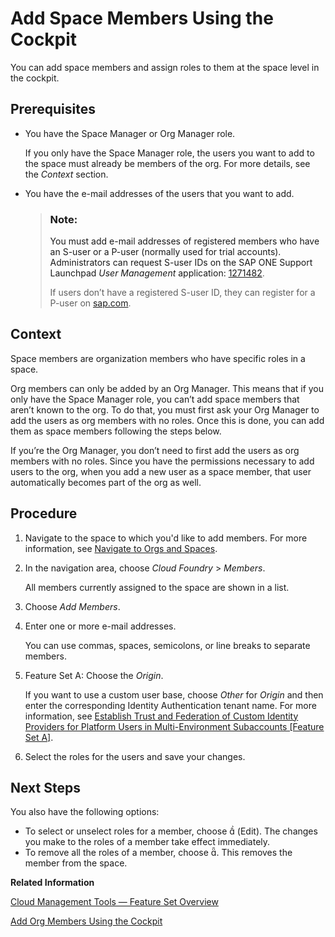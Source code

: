 <!-- loio81d0b4dcfbc84016b6b3c1465d4272f4 -->

<link rel="stylesheet" type="text/css" href="../css/sap-icons.css"/>

# Add Space Members Using the Cockpit

You can add space members and assign roles to them at the space level in the cockpit.



<a name="loio81d0b4dcfbc84016b6b3c1465d4272f4__prereq_ryf_qsj_nbb"/>

## Prerequisites

-   You have the Space Manager or Org Manager role.

    If you only have the Space Manager role, the users you want to add to the space must already be members of the org. For more details, see the *Context* section.

-   You have the e-mail addresses of the users that you want to add.

    > ### Note:  
    > You must add e-mail addresses of registered members who have an S-user or a P-user \(normally used for trial accounts\). Administrators can request S-user IDs on the SAP ONE Support Launchpad *User Management* application: [1271482](https://launchpad.support.sap.com/#/notes/1271482).
    > 
    > If users don’t have a registered S-user ID, they can register for a P-user on [sap.com](https://www.sap.com/).




<a name="loio81d0b4dcfbc84016b6b3c1465d4272f4__context_rqw_csz_kjb"/>

## Context

Space members are organization members who have specific roles in a space.

Org members can only be added by an Org Manager. This means that if you only have the Space Manager role, you can’t add space members that aren’t known to the org. To do that, you must first ask your Org Manager to add the users as org members with no roles. Once this is done, you can add them as space members following the steps below.

If you’re the Org Manager, you don’t need to first add the users as org members with no roles. Since you have the permissions necessary to add users to the org, when you add a new user as a space member, that user automatically becomes part of the org as well.



<a name="loio81d0b4dcfbc84016b6b3c1465d4272f4__steps_jrg_wt4_zl"/>

## Procedure

1.  Navigate to the space to which you'd like to add members. For more information, see [Navigate to Orgs and Spaces](navigate-to-orgs-and-spaces-5bf8735.md).

2.  In the navigation area, choose *Cloud Foundry* \> *Members*.

    All members currently assigned to the space are shown in a list.

3.  Choose *Add Members*.

4.  Enter one or more e-mail addresses.

    You can use commas, spaces, semicolons, or line breaks to separate members.

5.  Feature Set A: Choose the *Origin*.

    If you want to use a custom user base, choose *Other* for *Origin* and then enter the corresponding Identity Authentication tenant name. For more information, see [Establish Trust and Federation of Custom Identity Providers for Platform Users in Multi-Environment Subaccounts \[Feature Set A\]](Establish_Trust_and_Federation_of_Custom_Identity_Providers_8600afb.md).

6.  Select the roles for the users and save your changes.




<a name="loio81d0b4dcfbc84016b6b3c1465d4272f4__postreq_flp_dtj_nbb"/>

## Next Steps

You also have the following options:

-   To select or unselect roles for a member, choose <span class="SAP-icons"></span> \(Edit\). The changes you make to the roles of a member take effect immediately.
-   To remove all the roles of a member, choose <span class="SAP-icons"></span>. This removes the member from the space.

**Related Information**  


[Cloud Management Tools — Feature Set Overview](../10-concepts/cloud-management-tools-feature-set-overview-caf4e4e.md "Cloud management tools represent the group of technologies designed for managing SAP BTP.")

[Add Org Members Using the Cockpit](add-org-members-using-the-cockpit-a4eeaf1.md "You can add org members and assign roles to them at the subaccount level in the cockpit.")

